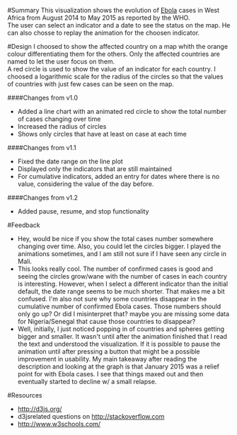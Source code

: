 #Summary 
This visualization shows the evolution of <a href="http://www.who.int/mediacentre/factsheets/fs103/en/">Ebola</a> 
cases in West Africa from August 2014 to May 2015 as reported by the WHO. 
<br>
The user can select an indicator and a date to see the status on the map.
He can also chosse to replay the animation for the choosen indicator.

#Design
I choosed to show the affected country on a map whith the orange colour
differentiating them for the others. Only the affected countries are
named to let the user focus on them.<br>
 A red circle is used to show the value of an indicator for each country.
I choosed a logarithmic scale for the radius of the circles so that 
the values of countries with just few cases can be seen on the map.

####Changes from v1.0

* Added a line chart with an animated red circle to show the 
total number of cases changing over time
* Increased the radius of circles
* Shows only circles that have at least on case at each time

####Changes from v1.1

* Fixed the date range on the line plot
* Displayed only the indicators that are still maintained
* For cumulative indicators, added an entry for dates where there is
no value, considering the value of the day before.

####Changes from v1.2

* Added pause, resume, and stop functionality

#Feedback 
* Hey, would be nice if you show the total cases number somewhere changing over time.
 Also, you could let the circles bigger. I played the animations sometimes, and 
I am still not sure if I have seen any circle in Mali.
* This looks really cool. The number of confirmed cases is good and seeing the circles grow/wane with the number of cases in each country is interesting.
However, when I select a different indicator than the initial default, the date range seems to be much shorter. That makes me a bit confused.
I'm also not sure why some countries disappear in the cumulative number of confirmed Ebola cases. Those numbers should only go up? Or did I misinterpret that? maybe you are missing some data for Nigeria/Senegal that cause those countries to disappear?
* Well, initially, I just noticed popping in of countries and spheres getting bigger and smaller. It wasn't until after the animation finished that I read the text and understood the visualization. If it is possible to pause the animation until after pressing a button that might be a possible improvement in usability. My main takeaway after reading the description and looking at the graph is that January 2015 was a relief point for with Ebola cases. I see that things maxed out and then eventually started to decline w/ a small relapse.

#Resources
* http://d3js.org/
* d3jsrelated questions on http://stackoverflow.com
* http://www.w3schools.com/